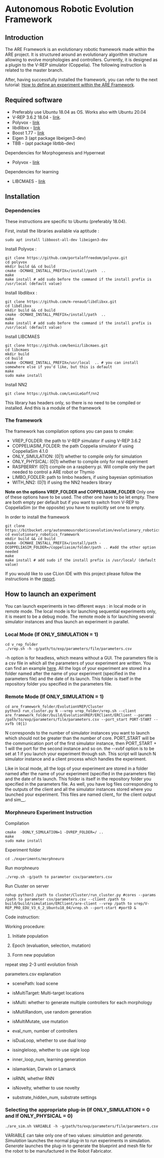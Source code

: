 # Autonomous Robotic Evolution Framework

## Introduction

The ARE Framework is an evolutionary robotic framework made within the ARE project. It is structured around an evolutionary algorithm structure allowing to evolve morphologies and controllers. Currently, it is designed as a plugin to the V-REP simulator (Coppelia). The following instruction is related to the master branch. 

After, having successfully installed the framework, you can refer to the next tutorial: [How to define an experiment within the ARE Framework](https://bitbucket.org/autonomousroboticsevolution/evolutionary_robotics_framework/wiki/Defining%20an%20experiment%20within%20the%20ARE%20Framework).

## Required software

* Preferably use Ubuntu 18.04 as OS. Works also with Ubuntu 20.04
* V-REP 3.6.2 18.04 - [link](https://www.coppeliarobotics.com/files/CoppeliaSim_Edu_V4_2_0_Ubuntu18_04.tar.xz).
* Polyvox - [link](https://github.com/portaloffreedom/polyvox) 
* libdlibxx - [link](https://github.com/m-renaud/libdlibxx)
* Boost 1.77 - [link](https://www.boost.org/users/history/version_1_77_0.html)
* Eigen 3 (apt package libeigen3-dev)
* TBB - (apt package libtbb-dev)

Dependencies for Morphogenesis and Hyperneat

* Polyvox - [link](https://github.com/portaloffreedom/polyvox) 

Dependencies for learning 

* LIBCMAES - [link](https://github.com/beniz/libcmaes)

## Installation

### Dependencies 

These instructions are specific to Ubuntu (preferably 18.04).

First, install the libraries available via aptitude :
```
sudo apt install libboost-all-dev libeigen3-dev 
```

Install Polyvox :
```
git clone https://github.com/portaloffreedom/polyvox.git
cd polyvox
mkdir build && cd build
cmake -DCMAKE_INSTALL_PREFIX=/install/path  ..
make 
make install # add sudo before the command if the install prefix is /usr/local (default value)
```

Install libdlibxx :
```
git clone https://github.com/m-renaud/libdlibxx.git
cd libdlibxx
mkdir build && cd build
cmake -DCMAKE_INSTALL_PREFIX=/install/path  ..
make 
make install # add sudo before the command if the install prefix is /usr/local (default value)
```

Install LIBCMAES
```
git clone https://github.com/beniz/libcmaes.git
cd libcmaes
mkdir build
cd build
cmake -DCMAKE_INSTALL_PREFIX=/usr/local  .. # you can install somewhere else if you'd like, but this is default
make
sudo make install
```

Install NN2
```
git clone https://github.com/LeniLeGoff/nn2
```
This library has headers only, so there is no need to be compiled or installed. 
And this is a module of the framework

### The framework

The framework has compilation options you can pass to cmake:

* VREP_FOLDER: the path to V-REP simulator if using V-REP 3.6.2
* COPPELIASIM_FOLDER: the path Coppelia simulator if using CoppeliaSim 4.1.0
* ONLY_SIMULATION: (0|1) whether to compile only for simulation
* ONLY_PHYSICAL: (0|1) whether to compile only for real experiment
* RASPBERRY: (0|1) compile on a raspberry pi. Will compile only the part needed to control a ARE robot or Thymio
* LIMBO_FODLER: path to limbo headers, if using bayesian optimisation
* WITH_NN2: (0|1) if using the NN2 headers library

**Note on the options VREP_FOLDER and COPPELIASIM_FOLDER** Only one of these options have to be used. The other one have to be let empty. There are both empty per default but if you want to switch from V-REP to CoppeliaSim (or the opposite) you have to explicitly set one to empty.  

In order to install the framework
```
git clone https://bitbucket.org/autonomousroboticsevolution/evolutionary_robotics_framework.git
cd evolutionary_robotics_framework
mkdir build && cd build
cmake -DCMAKE_INSTALL_PREFIX=/install/path -DCOPPELIASIM_FOLDER=/coppeliasim/folder/path .. #add the other option needed 
make
make install # add sudo if the install prefix is /usr/local/ (default value)
```
If you would like to use CLion IDE with this project please follow the instructions in the [report](https://www.overleaf.com/8988212588bdkjhpfdtckz).

## How to launch an experiment

You can launch experiments in two different ways : in local mode or in remote mode. The local mode is for launching sequential experiments only, it is meant to be a debug mode. The remote mode is for launching several simulator instances and thus launch an experiment in parallel.

### Local Mode (If ONLY_SIMULATION = 1)

```
cd v_rep_folder
./vrep.sh -h -g/path/to/exp/parameters/file/parameters.csv
```
-h option is for headless, which means without a GUI. The parameters file is a csv file in which all the parameters of your experiment are written. You can find an example [here](https://bitbucket.org/autonomousroboticsevolution/evolutionary_robotics_framework/src/restruct_refact/EvolutionVREP/experiments/hyperneat/parameters.csv).
All the logs of your experiment are stored in a folder named after the name of your experiment (specified in the parameters file) and the date of its launch. This folder is itself in the repository folder you specified in the parameters file.

### Remote Mode (If ONLY_SIMULATION = 1)

```
cd are_framework_folder/EvolutionVREP/Cluster
python3 run_cluster.py N --vrep vrep_folder/vrep.sh --client are_framework_folder/build/EvolutionVREP/ERClient/ERClient --params /path/to/exp/parameters/file/parameters.csv --port_start PORT-START --xvfb (0|1)
```
N corresponds to the number of simulator instances you want to launch which should not be greater than the number of core. PORT_START will be the communication port of the first simulator instance, then PORT_START + 1 will the port for the second instance and so on.
the --xvbf option is to be set at 1 if you launch your experiment through ssh. This script will launch N simulator instance and a client process which handles the experiment.

Like in local mode, all the logs of your experiment are stored in a folder named after the name of your experiment (specified in the parameters file) and the date of its launch. This folder is itself in the repository folder you specified in the parameters file.
As well, you have log files corresponding to the outputs of the client and all the simulator instances stored where you launched your experiment. This files are named client_<date> for the client output and sim_<nb-instance>_<date>.

### Morphneuro Experiment Instruction
Compilation
```
cmake  -DONLY_SIMULATION=1 -DVREP_FOLDER=/ ..
make
sudo make install
```

Experiment folder
```
cd ./experiments/morphneuro
```
Run morphneuro
```
./vrep.sh -g/path to parameter csv/parameters.csv
```
Run Cluster on server
```
nohup python3 /path to cluster/Cluster/run_cluster.py #cores --params /path to parameter csv/parameters.csv --client /path to build/build/simulation/ERClient/are-client --vrep /path to vrep/V-REP_PRO_EDU_V3_6_2_Ubuntu18_04/vrep.sh --port-start #portD &
```

Code instruction:

Working procedure:

1. Initiate population

2. Epoch (evaluation, selection, mutation)

3. Form new population

repeat step 2-3 until evolution finish

parameters.csv explanation

* scenePath: load scene

* isMultiTarget: Multi-target locations

* isMulti: whether to generate multiple controllers for each morphology

* isMultiRandom, use random generation

* isMultiMutate, use mutation

* eval_num, number of controllers

* isDuaLoop, whether to use dual loop

* issingleloop, whether to use sigle loop

* inner_loop_num, learning generation

* islamarkian, Darwin or Lamarck

* isRNN, whether RNN

* isNovelty, whether to use novelty

* substrate_hidden_num, substrate settings

### Selecting the appropriate plug-in (If ONLY_SIMULATION = 0 and If ONLY_PHYSICAL = 0)

```
./are_sim.sh VARIABLE -h -g/path/to/exp/parameters/file/parameters.csv
```

VARIABLE can take only one of two values: *simulation* and *generate*. *Simulation* launches the normal plug-in to run experiments in simulation. *Generate* launches the plug-in to generate the blueprint and mesh file for the robot to be manufactured in the Robot Fabricator.  
